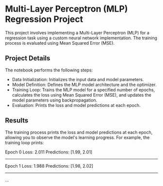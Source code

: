 # Multi-Layer Perceptron (MLP) Regression Project
This project involves implementing a Multi-Layer Perceptron (MLP) for a regression task using a custom neural network implementation. The training process is evaluated using Mean Squared Error (MSE).
## Project Details
The notebook performs the following steps:

- Data Initialization: Initializes the input data and model parameters.
- Model Definition: Defines the MLP model architecture and the optimizer.
- Training Loop: Trains the MLP model for a specified number of epochs, calculates the loss using Mean Squared Error (MSE), and updates the model parameters using backpropagation.
- Evaluation: Prints the loss and model predictions at each epoch.
## Results
The training process prints the loss and model predictions at each epoch, allowing you to observe the model's learning progress. For example, the training loop prints:

Epoch 0
Loss: 2.011
Predictions: [1.99, 2.01]
******
Epoch 1
Loss: 1.988
Predictions: [1.98, 2.02]
******
...
